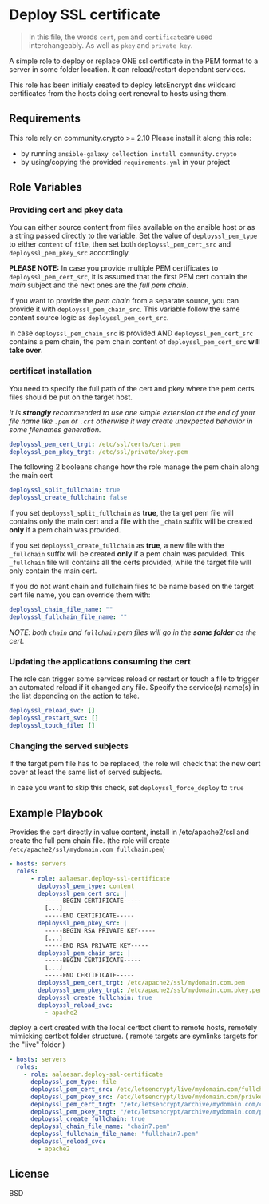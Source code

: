 Deploy SSL certificate
=========

> In this file, the words `cert`, `pem` and `certificate`are used interchangeably. As well as `pkey` and `private key`.

A simple role to deploy or replace ONE ssl certificate in the PEM format to a server in some folder location.
It can reload/restart dependant services.

This role has been initialy created to deploy letsEncrypt dns wildcard certificates from the hosts doing cert renewal to hosts using them.

Requirements
------------

This role rely on community.crypto >= 2.10
Please install it along this role:
- by running `ansible-galaxy collection install community.crypto`
- by using/copying the provided `requirements.yml` in your project

Role Variables
--------------

### Providing cert and pkey data

You can either source content from files available on the ansible host or as a string passed directly to the variable.
Set the value of `deployssl_pem_type` to either `content` of `file`,
then set both `deployssl_pem_cert_src` and `deployssl_pem_pkey_src` accordingly.

__PLEASE NOTE:__
In case you provide multiple PEM certificates to `deployssl_pem_cert_src`,
it is assumed that the first PEM cert contain the _main_ subject and the next ones are the _full pem chain_.

If you want to provide the _pem chain_ from a separate source,
you can provide it with `deployssl_pem_chain_src`.
This variable follow the same content source logic as `deployssl_pem_cert_src`.

In case `deployssl_pem_chain_src` is provided AND `deployssl_pem_cert_src` contains a pem chain,
the pem chain content of `deployssl_pem_cert_src` __will take over__.

### certificat installation

You need to specify the full path of the cert and pkey
where the pem certs files should be put on the target host.

_It is __strongly__ recommended to use one simple extension at the end of your file name like `.pem` or `.crt` otherwise it way create unexpected behavior in some filenames generation._

```yaml
deployssl_pem_cert_trgt: /etc/ssl/certs/cert.pem
deployssl_pem_pkey_trgt: /etc/ssl/private/pkey.pem
```

The following 2 booleans change how the role manage the pem chain along the main cert
```yaml
deployssl_split_fullchain: true
deployssl_create_fullchain: false
```

If you set `deployssl_split_fullchain` as __true__,
the target pem file will contains only the main cert and a file with the `_chain` suffix will be created __only__ if a pem chain was provided.

If you set `deployssl_create_fullchain` as __true__,
a new file with the `_fullchain` suffix will be created __only__ if a pem chain was provided.
This `_fullchain` file will contains all the certs provided, while the target file will only contain the main cert.

If you do not want chain and fullchain files to be name based on the target cert file name, you can override them with:

```yaml
deployssl_chain_file_name: ""
deployssl_fullchain_file_name: ""
```

_NOTE: both `chain` and `fullchain` pem files will go in the __same folder__ as the cert._

### Updating the applications consuming the cert

The role can trigger some services reload or restart or touch a file to trigger an automated reload if it changed any file.
Specify the service(s) name(s) in the list depending on the action to take.
```yaml
deployssl_reload_svc: []
deployssl_restart_svc: []
deployssl_touch_file: []
```

### Changing the served subjects

If the target pem file has to be replaced,
the role will check that the new cert cover at least the same list of served subjects.

In case you want to skip this check, set `deployssl_force_deploy` to `true`




Example Playbook
----------------

Provides the cert directly in value content,
install in /etc/apache2/ssl
and create the full pem chain file.
(the role will create `/etc/apache2/ssl/mydomain.com_fullchain.pem`)

```yaml
- hosts: servers
  roles:
      - role: aalaesar.deploy-ssl-certificate
        deployssl_pem_type: content
        deployssl_pem_cert_src: |
          -----BEGIN CERTIFICATE-----
          [...]
          -----END CERTIFICATE-----
        deployssl_pem_pkey_src: |
          -----BEGIN RSA PRIVATE KEY-----
          [...]
          -----END RSA PRIVATE KEY-----
        deployssl_pem_chain_src: |
          -----BEGIN CERTIFICATE-----
          [...]
          -----END CERTIFICATE-----
        deployssl_pem_cert_trgt: /etc/apache2/ssl/mydomain.com.pem
        deployssl_pem_pkey_trgt: /etc/apache2/ssl/mydomain.com.pkey.pem
        deployssl_create_fullchain: true
        deployssl_reload_svc:
          - apache2
```

deploy a cert created with the local certbot client to remote hosts, remotely mimicking certbot folder structure.
( remote targets are symlinks targets for the "live" folder )
```yaml
- hosts: servers
  roles:
    - role: aalaesar.deploy-ssl-certificate
      deployssl_pem_type: file
      deployssl_pem_cert_src: /etc/letsencrypt/live/mydomain.com/fullchain.pem
      deployssl_pem_pkey_src: /etc/letsencrypt/live/mydomain.com/privkey.pem
      deployssl_pem_cert_trgt: "/etc/letsencrypt/archive/mydomain.com/cert7.pem"
      deployssl_pem_pkey_trgt: "/etc/letsencrypt/archive/mydomain.com/privkey7.pem"
      deployssl_create_fullchain: true
      deployssl_chain_file_name: "chain7.pem"
      deployssl_fullchain_file_name: "fullchain7.pem"
      deployssl_reload_svc:
        - apache2
```

License
-------

BSD
